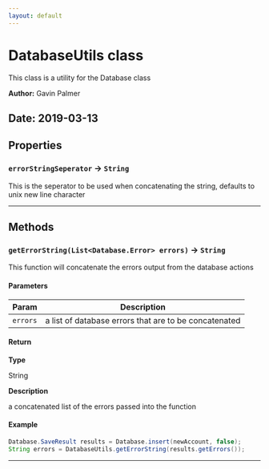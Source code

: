 ```yaml
---
layout: default
---
```

# DatabaseUtils class

This class is a utility for the Database class


**Author:** Gavin Palmer

**Date:** 2019-03-13
---
## Properties

### `errorStringSeperator` → `String`

This is the seperator to be used when concatenating the string, defaults to unix new line character

---
## Methods
### `getErrorString(List<Database.Error> errors)` → `String`

This function will concatenate the errors output from the database actions

#### Parameters
|Param|Description|
|-----|-----------|
|`errors` |  a list of database errors that are to be concatenated |

#### Return

**Type**

String

**Description**

a concatenated list of the errors passed into the function

#### Example
```java
Database.SaveResult results = Database.insert(newAccount, false);
String errors = DatabaseUtils.getErrorString(results.getErrors());
```

---
